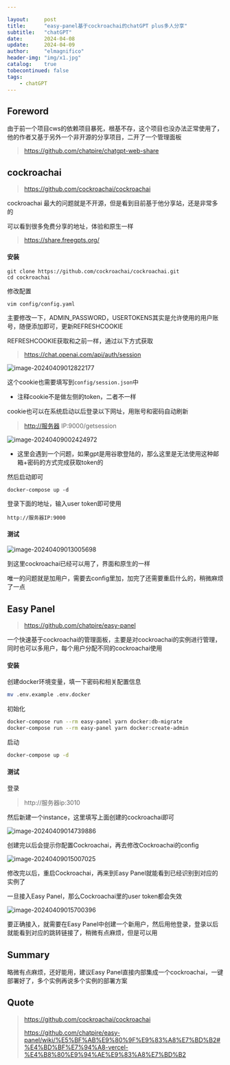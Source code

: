 ```yaml
---

layout:     post
title:      "easy-panel基于cockroachai的chatGPT plus多人分享"
subtitle:   "chatGPT"
date:       2024-04-08
update:     2024-04-09
author:     "elmagnifico"
header-img: "img/x1.jpg"
catalog:    true
tobecontinued: false
tags:
    - chatGPT
---
```


## Foreword

由于前一个项目cws的依赖项目暴死，根基不存，这个项目也没办法正常使用了，他的作者又基于另外一个非开源的分享项目，二开了一个管理面板

> https://github.com/chatpire/chatgpt-web-share



## cockroachai

> https://github.com/cockroachai/cockroachai

cockroachai 最大的问题就是不开源，但是看到目前基于他分享站，还是非常多的



可以看到很多免费分享的地址，体验和原生一样

> https://share.freegpts.org/



#### 安装

```
git clone https://github.com/cockroachai/cockroachai.git
cd cockroachai
```



修改配置

```
vim config/config.yaml
```

主要修改一下，ADMIN_PASSWORD，USERTOKENS其实是允许使用的用户账号，随便添加即可，更新REFRESHCOOKIE

REFRESHCOOKIE获取和之前一样，通过以下方式获取

> https://chat.openai.com/api/auth/session

![image-20240409012822177](https://img.elmagnifico.tech/static/upload/elmagnifico/202404090128221.png)

这个cookie也需要填写到`config/session.json`中

- 注释cookie不是做左侧的token，二者不一样



cookie也可以在系统启动以后登录以下网址，用账号和密码自动刷新

> [http://服务器](http://xn--zfru1ggxt/) IP:9000/getsession

![image-20240409002424972](https://img.elmagnifico.tech/static/upload/elmagnifico/202404090024060.png)

- 这里会遇到一个问题，如果gpt是用谷歌登陆的，那么这里是无法使用这种邮箱+密码的方式完成获取token的



然后启动即可

```
docker-compose up -d
```



登录下面的地址，输入user token即可使用

```
http://服务器IP:9000
```



#### 测试

![image-20240409013005698](https://img.elmagnifico.tech/static/upload/elmagnifico/202404090130729.png)

到这里cockroachai已经可以用了，界面和原生的一样

唯一的问题就是加用户，需要去config里加，加完了还需要重启什么的，稍微麻烦了一点



## Easy Panel

> https://github.com/chatpire/easy-panel

一个快速基于cockroachai的管理面板，主要是对cockroachai的实例进行管理，同时也可以多用户，每个用户分配不同的cockroachai使用



#### 安装

创建docker环境变量，填一下密码和相关配置信息

```sh
mv .env.example .env.docker
```



初始化

```sh
docker-compose run --rm easy-panel yarn docker:db-migrate
docker-compose run --rm easy-panel yarn docker:create-admin
```



启动

```sh
docker-compose up -d
```



#### 测试

登录

> http://服务器ip:3010

然后新建一个instance，这里填写上面创建的cockroachai即可

![image-20240409014739886](https://img.elmagnifico.tech/static/upload/elmagnifico/202404090147946.png)

创建完以后会提示你配置Cockroachai，再去修改Cockroachai的config



![image-20240409015007025](https://img.elmagnifico.tech/static/upload/elmagnifico/202404090150056.png)

修改完以后，重启Cockroachai，再来到Easy Panel就能看到已经识别到对应的实例了



一旦接入Easy Panel，那么Cockroachai里的user token都会失效

![image-20240409015700396](https://img.elmagnifico.tech/static/upload/elmagnifico/202404090157448.png)

要正确接入，就需要在Easy Panel中创建一个新用户，然后用他登录，登录以后就能看到对应的跳转链接了，稍微有点麻烦，但是可以用



## Summary

略微有点麻烦，还好能用，建议Easy Panel直接内部集成一个cockroachai，一键部署好了，多个实例再说多个实例的部署方案



## Quote

> https://github.com/cockroachai/cockroachai
>
> https://github.com/chatpire/easy-panel/wiki/%E5%BF%AB%E9%80%9F%E9%83%A8%E7%BD%B2#%E4%BD%BF%E7%94%A8-vercel-%E4%B8%80%E9%94%AE%E9%83%A8%E7%BD%B2
